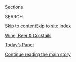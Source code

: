 <div id="app">

<div>

<div class="NYTAppHideMasthead css-zz1s19 e1suatyy0">

<div class="section css-ui9rw0 e1suatyy2">

<div class="css-11hrj97 er09x8g0">

<div class="css-6n7j50">

</div>

<span class="css-1dv1kvn">Sections</span>

<div class="css-10488qs">

<span class="css-1dv1kvn">SEARCH</span>

</div>

[Skip to content](#site-content)[Skip to site index](#site-index)

</div>

<div id="masthead-section-label" class="css-1fnb9ct eaxe0e00">

[Wine, Beer &
Cocktails](https://www.nytimes.com/section/food/drinks)

</div>

<div class="css-10698na e1huz5gh0">

</div>

</div>

<div id="masthead-bar-one" class="section hasLinks css-15hmgas e1csuq9d3">

<div class="css-uqyvli e1csuq9d0">

</div>

<div class="css-1uqjmks e1csuq9d1">

</div>

<div class="css-9e9ivx">

[](https://myaccount.nytimes.com/auth/login?response_type=cookie&client_id=vi)

</div>

<div class="css-1bvtpon e1csuq9d2">

[Today’s Paper](https://www.nytimes.com/section/todayspaper)

</div>

</div>

</div>

</div>

<div data-aria-hidden="false">

<div id="site-content" data-role="main">

<div id="top-wrapper" class="css-15p45cc eaca97t0" type="top">

<div id="top-slug" class="css-19x0jxb eaca97t1" hidden="">

Advertisement

</div>

[Continue reading the main
story](#after-top)

<div class="ad top-wrapper" style="text-align:center;height:100%;display:block;min-height:90px">

<div id="top" class="place-ad" data-position="top" data-size-key="top">

</div>

</div>

<div id="after-top">

</div>

</div>

<div id="collection-food-drinks" class="section css-15h4p1b e9abtgs0">

<div class="css-1j21atc e1svk9qx1">

<div class="css-fmiefx e1svk9qx2">

<div class="css-1hk7r2m eu54l5x0">

<div id="sponsor-wrapper" class="css-7a1pgi eaca97t0" type="sponsor" hidden="">

<div id="sponsor-slug" class="css-1l4mleb eaca97t1" hidden="">

Supported by

</div>

[Continue reading the main
story](#after-sponsor)

<div id="sponsor" class="ad sponsor-wrapper" style="text-align:left;height:100%;display:block">

</div>

<div id="after-sponsor">

</div>

</div>

</div>

### <span class="css-5xm8y ezz4tcd1">[Food](/section/food)</span>

</div>

<div class="css-nfcc9b e1svk9qx3">

<div class="css-vl9dhg e1svk9qx5">

<div class="css-1nrhkj6 e1svk9qx6">

# Wine, Beer & Cocktails

<div class="follow-button-placeholder" data-collection-id="">

</div>

</div>

</div>

</div>

</div>

1.  [Wine, Beer & Cocktails](/section/food/drinks)
2.  [Restaurant
Reviews](/reviews/dining)

<div class="css-4svvz1 ekkqrpp0">

<div id="collection-highlights-container" class="section css-18l1u7x e46isfb1">

<div class="css-m1whxf ekkqrpp1">

## Highlights

1.  ![<span class="css-1nk1g0h e1oaj3zl2"><span class="css-1dv1kvn">Credit</span>Tony
    Cenicola/The New York
    Times</span>](https://static01.nyt.com/images/2020/06/24/dining/18pour7/18pour7-threeByTwoMediumAt2X.jpg)
    
    <div class="css-xbztij">
    
    <div class="css-1hyfx7x">
    
    [![](https://static01.nyt.com/images/2020/06/24/dining/18pour7/18pour7-thumbStandard.jpg)](/2020/06/18/dining/drinks/dry-riesling.html)
    
    </div>
    
    ### The Pour
    
    ## [10 Reasons You Should Give Riesling Another Look](/2020/06/18/dining/drinks/dry-riesling.html)
    
    Critics love it, consumers not so much. But the beauty of these
    wines requires stubborn advocacy because they are that good.
    Really.
    
    <span class="css-me3p27"></span><span class="css-1dydysp e4e4i5l3"></span><span class="css-9voj2j">By
    <span class="css-1baulvz last-byline" itemprop="name">Eric
    Asimov</span></span>
    
    </div>

2.  1.  ![<span class="css-1nk1g0h e1oaj3zl2"><span class="css-1dv1kvn">Credit</span>Adrienne
        Grunwald for The New York
        Times</span>](https://static01.nyt.com/images/2020/06/17/nyregion/00nyvirusnutrackers-alt/merlin_173588604_687ecf84-8161-417d-88cb-2c9042f1ff2e-threeByTwoMediumAt2X.jpg)
        
        <div class="css-1r9cexg">
        
        <div class="css-1ox3lt4">
        
        [![](https://static01.nyt.com/images/2020/06/17/nyregion/00nyvirusnutrackers-alt/00nyvirusnutrackers-alt-thumbStandard.jpg)](/2020/06/20/nyregion/coronavirus-nutcrackers-cocktails-nyc.html)
        
        </div>
        
        ## [The Nutcracker Hustle: Why Selling Bootleg Cocktails Just Got Harder](/2020/06/20/nyregion/coronavirus-nutcrackers-cocktails-nyc.html)
        
        The pandemic has inspired restaurants and bars to mimic the
        drink. But they have legal protection to do
        so.
        
        <span class="css-me3p27"></span><span class="css-1dydysp e4e4i5l3"></span><span class="css-9voj2j">By
        <span class="css-1baulvz last-byline" itemprop="name">Margot
        Boyer-Dry</span></span>
        
        </div>
    
    2.  ![<span class="css-1nk1g0h e1oaj3zl2"><span class="css-1dv1kvn">Credit</span>Tony
        Cenicola/The New York
        Times</span>](https://static01.nyt.com/images/2020/06/17/dining/11wine3/merlin_171788607_6f3454cf-1539-4ee8-9ea4-e5f9c06d0ffe-threeByTwoMediumAt2X.jpg)
        
        <div class="css-1r9cexg">
        
        <div class="css-1ox3lt4">
        
        [![](https://static01.nyt.com/images/2020/06/17/dining/11wine3/11wine3-thumbStandard.jpg)](/2020/06/11/dining/drinks/wine-review-cote-de-beaune-villages-red.html)
        
        </div>
        
        ### Wines of The Times
        
        ## [Why Wine? Why Burgundy? Why Now?](/2020/06/11/dining/drinks/wine-review-cote-de-beaune-villages-red.html)
        
        At a time of disease, strife, economic fear and upheaval, wine
        still has something to offer, as these 2017 village reds from
        the Côte de Beaune
        illustrate.
        
        <span class="css-me3p27"></span><span class="css-1dydysp e4e4i5l3"></span><span class="css-9voj2j">By
        <span class="css-1baulvz last-byline" itemprop="name">Eric
        Asimov</span></span>
        
        </div>
    
    3.  ![<span class="css-1nk1g0h e1oaj3zl2"><span class="css-1dv1kvn">Credit</span>Pepe
        Serra</span>](https://static01.nyt.com/images/2020/06/10/dining/10Wine-School-Chardonnay/10Wine-School-Chardonnay-threeByTwoMediumAt2X.jpg)
        
        <div class="css-1r9cexg">
        
        <div class="css-1ox3lt4">
        
        [![](https://static01.nyt.com/images/2020/06/10/dining/10Wine-School-Chardonnay/10Wine-School-Chardonnay-thumbStandard.jpg)](/2020/06/04/dining/drinks/wine-school-chardonnay-oregon.html)
        
        </div>
        
        ### Wine School
        
        ## [Oregon Chardonnay Escapes the Buttery Clichés](/2020/06/04/dining/drinks/wine-school-chardonnay-oregon.html)
        
        The oaky, buttery wines can come from anywhere. But the
        Willamette Valley, without the tyranny of past fashions, opts
        for lively and
        transparent.
        
        <span class="css-me3p27"></span><span class="css-1dydysp e4e4i5l3"></span><span class="css-9voj2j">By
        <span class="css-1baulvz last-byline" itemprop="name">Eric
        Asimov</span></span>
        
        </div>

</div>

<div class="css-1xdhyk6 e46isfb0">

<div class="css-zk12ih ef6si7p0">

1.  ![<span class="css-1hhnwbi e1oaj3zl2"><span class="css-1dv1kvn">Credit</span>Brittainy
    Newman for The New York
    Times</span>](https://static01.nyt.com/images/2020/06/03/dining/28whiskey/28whiskey-videoLarge.jpg)
    
    <div class="css-10wtrbd">
    
    ## [Some Japanese Whiskies Aren’t From Japan. Some Aren’t Even Whisky.](/2020/05/29/dining/japanese-whisky.html)
    
    Though the spirits have won praise and high prices, Japan has few
    rules for what those bottles should
    contain.
    
    <span class="css-me3p27"></span><span class="css-1dydysp e4e4i5l3"></span><span class="css-9voj2j">By
    <span class="css-1baulvz last-byline" itemprop="name">Clay
    Risen</span></span>
    
    </div>

2.  ![<span class="css-1hhnwbi e1oaj3zl2"><span class="css-1dv1kvn">Credit</span>Jason
    Varney for The New York Times. Prop Stylist: Kristi
    Hunter.</span>](https://static01.nyt.com/images/2020/05/31/multimedia/31ah-limoncello1/31ah-limoncello1-videoLarge.jpg)
    
    <div class="css-10wtrbd">
    
    ## [If You’ve Got Lemons, Make Limoncello](/2020/05/29/at-home/coronavirus-how-to-make-limoncello.html)
    
    You’ll also need alcohol, sugar and, most of all,
    patience.
    
    <span class="css-me3p27"></span><span class="css-1dydysp e4e4i5l3"></span><span class="css-9voj2j">By
    <span class="css-1baulvz last-byline" itemprop="name">Adriana
    Balsamo</span></span>
    
    </div>

3.  ![<span class="css-1hhnwbi e1oaj3zl2"><span class="css-1dv1kvn">Credit</span>Philippe
    Desmazes/Agence France-Presse — Getty
    Images</span>](https://static01.nyt.com/images/2020/06/21/multimedia/21xp-wine-master-pix/merlin_155386266_ef54bdef-47e3-4065-b873-8c70b7ba3af4-videoLarge.jpg)
    
    <div class="css-10wtrbd">
    
    ## [Prestigious Wine Organization Drops Use of Term ‘Master’](/2020/06/22/us/wine-master.html)
    
    The organization, the Court of Master Sommeliers, Americas, wants to
    be more inclusive. Some black wine experts say the recent changes
    aren’t
    enough.
    
    <span class="css-me3p27"></span><span class="css-1dydysp e4e4i5l3"></span><span class="css-9voj2j">By
    <span class="css-1baulvz last-byline" itemprop="name">Christina
    Morales</span></span>
    
    </div>

4.  ![<span class="css-1hhnwbi e1oaj3zl2"><span class="css-1dv1kvn">Credit</span>Justin
    J Wee for The New York
    Times</span>](https://static01.nyt.com/images/2020/06/28/nyregion/28NYVIRUS-GAYBARS-1/merlin_173607579_59dad6e7-3924-461e-bad0-1a227ad9ce8e-videoLarge.jpg)
    
    <div class="css-10wtrbd">
    
    ## [Can Gay Bars, an Anchor of N.Y.C. Nightlife, Survive the Pandemic?](/2020/06/20/nyregion/nyc-gay-bars-pride.html)
    
    June is Pride Month, but high rents and little-to-no income mean
    establishments including the Stonewall Inn are “facing an uncertain
    future.”
    
    <span class="css-me3p27"></span><span class="css-1dydysp e4e4i5l3"></span><span class="css-9voj2j">By
    <span class="css-1baulvz last-byline" itemprop="name">Liam
    Stack</span></span>
    
    </div>

5.  ![<span class="css-1hhnwbi e1oaj3zl2"><span class="css-1dv1kvn">Credit</span>Sasha
    Maslov for The New York
    Times</span>](https://static01.nyt.com/images/2020/06/03/dining/28pour/28pour-videoLarge.jpg)
    
    <div class="css-10wtrbd">
    
    ## [Rediscovering Wine After Covid-19](/2020/05/28/dining/drinks/wine-coronavirus-sense-of-smell.html)
    
    Aside from its toll on human life, the pandemic has also stolen
    little things, like the ability to smell and taste. How a
    neurologist found a deeper relationship with
    wine.
    
    <span class="css-me3p27"></span><span class="css-1dydysp e4e4i5l3"></span><span class="css-9voj2j">By
    <span class="css-1baulvz last-byline" itemprop="name">Eric
    Asimov</span></span>
    
    </div>

</div>

</div>

<div class="css-1xdhyk6 e46isfb0">

<div class="css-zk12ih ef6si7p0">

1.  ![<span class="css-1hhnwbi e1oaj3zl2"><span class="css-1dv1kvn">Credit</span>WhistlePig</span>](https://static01.nyt.com/images/2020/04/29/dining/28virus-beer5/28virus-beer5-videoLarge.jpg)
    
    <div class="css-10wtrbd">
    
    ## [A Beer Lover’s Nightmare: They’re Dumping Draft Brew](/2020/04/28/dining/drinks/craft-beer-coronavirus.html)
    
    As bars and taprooms close, many craft brewers have too much aging
    beer on their hands. But others are finding new ways to package and
    sell
    it.
    
    <span class="css-me3p27"></span><span class="css-1dydysp e4e4i5l3"></span><span class="css-9voj2j">By
    <span class="css-1baulvz last-byline" itemprop="name">Joshua M.
    Bernstein</span></span>
    
    </div>

2.  ### The Pour
    
    ![<span class="css-1hhnwbi e1oaj3zl2"><span class="css-1dv1kvn">Credit</span>Jason
    Henry for The New York
    Times</span>](https://static01.nyt.com/images/2020/05/06/dining/30pour7/merlin_170465385_30753c51-0540-4a56-bba1-b0ad62b605d5-videoLarge.jpg)
    
    <div class="css-10wtrbd">
    
    ## [The Tricky Dance of Sharing a Winery in the Pandemic Era](/2020/04/30/dining/drinks/pax-mahle-wine-coronavirus.html)
    
    For six producers who form a mutually beneficial winemaking
    community in Sonoma, Covid-19 poses practical and financial
    obstacles beyond
    health.
    
    <span class="css-me3p27"></span><span class="css-1dydysp e4e4i5l3"></span><span class="css-9voj2j">By
    <span class="css-1baulvz last-byline" itemprop="name">Eric
    Asimov</span></span>
    
    </div>

3.  ### Wine School
    
    ![<span class="css-1hhnwbi e1oaj3zl2"><span class="css-1dv1kvn">Credit</span>Tony
    Cenicola/The New York
    Times</span>](https://static01.nyt.com/images/2020/06/10/dining/04next/04next-videoLarge.jpg)
    
    <div class="css-10wtrbd">
    
    ## [Rosé for All Seasons](/2020/06/04/dining/drinks/wine-school-assignment-rose.html)
    
    It reigns as the carefree wine of summer. But beyond a mood, what
    does rosé have to offer? We’ll taste three very different
    bottles.
    
    <span class="css-me3p27"></span><span class="css-1dydysp e4e4i5l3"></span><span class="css-9voj2j">By
    <span class="css-1baulvz last-byline" itemprop="name">Eric
    Asimov</span></span>
    
    </div>

4.  ### The Pour
    
    ![<span class="css-1hhnwbi e1oaj3zl2"><span class="css-1dv1kvn">Credit</span></span>](https://static01.nyt.com/images/2019/10/14/autossell/climate-change-wine-still/climate-change-wine-still-videoLarge.jpg)
    
    <div class="css-10wtrbd">
    
    ## [How Climate Change Impacts Wine](/interactive/2019/10/14/dining/drinks/climate-change-wine.html)
    
    The accelerating effects of climate change have forced the wine
    industry to take decisive steps to counter or adapt to the
    shifts.
    
    <span class="css-me3p27"></span><span class="css-1dydysp e4e4i5l3"></span><span class="css-9voj2j">By
    <span class="css-1baulvz last-byline" itemprop="name">Eric
    Asimov</span></span>
    
    </div>

5.  ### Cooking
    
    ![<span class="css-1hhnwbi e1oaj3zl2"><span class="css-1dv1kvn">Credit</span>Ed
    Alcock for The New York
    Times</span>](https://static01.nyt.com/images/2017/02/22/dining/wineguide-promo/22WINEGUIDE-9-videoLarge.jpg)
    
    <div class="css-10wtrbd">
    
    ## [How to Drink Wine](/interactive/2018/11/28/dining/drinks/how-to-drink-wine.html)
    
    Our columnist takes the anxiety out of shopping, buying and drinking
    wine. You will learn the basics, from how to open a bottle to
    pairing it with food, along with the best language to use when
    talking about wine in stores, at restaurants and with
    friends.
    
    <span class="css-me3p27"></span><span class="css-1dydysp e4e4i5l3"></span><span class="css-9voj2j">By
    <span class="css-1baulvz last-byline" itemprop="name">Eric
    Asimov</span></span>
    
    </div>

</div>

</div>

</div>

<div id="mid1-wrapper" class="css-1mn4oms eaca97t0" type="rank">

<div id="mid1-slug" class="css-1tag3rd eaca97t1">

Advertisement

</div>

[Continue reading the main
story](#after-mid1)

<div id="mid1" class="ad mid1-wrapper" style="text-align:center;height:100%;display:block">

</div>

<div id="after-mid1">

</div>

</div>

</div>

<div class="css-185go5a e1o5byef0">

<div class="css-15cbhtu">

  - [Latest](#stream-panel)
  - <span class="css-6n7j50">Search</span>
    <div class="control">
    <div class="label-container css-1dv1kvn">
    Search
    </div>
    <div class="css-wm4t3d">
    **<span id="clear-search-input" class="css-1dv1kvn">Clear this text
    input</span>
    </div>
    </div>
    <span class="css-1iovbfw"></span>

<div id="stream-panel" class="section css-8msx5b e1jz0cab1">

<div class="css-13mho3u">

1.  
    
    <div class="css-1cp3ece">
    
    <div class="css-1l4spti">
    
    [](/2020/08/03/dining/drinks/santa-teresa-rum.html)
    
    <div class="css-79elbk">
    
    ![](https://static01.nyt.com/images/2020/08/05/dining/03burner-rum/03burner-rum-thumbWide.jpg?quality=75&auto=webp&disable=upscale)
    
    </div>
    
    ### <span class="css-m70j1g">Front Burner</span>
    
    ## A Dark, Brooding Rum for Your Cocktails
    
    Santa Teresa in Venezuela has been making the liquor since 1796.
    
    <div class="css-1nqbnmb ea5icrr0">
    
    By <span class="css-1n7hynb">Florence
    Fabricant</span>
    
    </div>
    
    </div>
    
    <div class="css-1lc2l26 e1xfvim33">
    
    </div>
    
    </div>

2.  
    
    <div class="css-1cp3ece">
    
    <div class="css-1l4spti">
    
    [](/2020/07/30/dining/drinks/wine-school-assignment-zinfandel.html)
    
    <div class="css-79elbk">
    
    ![](https://static01.nyt.com/images/2020/08/05/dining/05Next-a/05Next-a-thumbWide.jpg?quality=75&auto=webp&disable=upscale)
    
    </div>
    
    ### <span class="css-m70j1g">Wine School</span>
    
    ## Revisiting Zinfandel From a Less Brawny Angle
    
    Do zins needs to be alcoholic to be good? A few are made in a more
    restrained style. Do they have much to say, or have they sacrificed
    personality?
    
    <div class="css-1nqbnmb ea5icrr0">
    
    By <span class="css-1n7hynb">Eric
    Asimov</span>
    
    </div>
    
    </div>
    
    <div class="css-1lc2l26 e1xfvim33">
    
    </div>
    
    </div>

3.  
    
    <div class="css-1cp3ece">
    
    <div class="css-1l4spti">
    
    [](/2020/07/30/dining/drinks/wine-school-verdicchio-di-matelica.html)
    
    <div class="css-79elbk">
    
    ![](https://static01.nyt.com/images/2020/08/05/dining/05Wine-School/05Wine-School-thumbWide.jpg?quality=75&auto=webp&disable=upscale)
    
    </div>
    
    ### <span class="css-m70j1g">Wine School</span>
    
    ## What Is a Great Wine? Verdicchio di Matelica Has Some Ideas
    
    This Italian white doesn’t necessarily follow the conventions of
    greatness, but it raises questions worth considering.
    
    <div class="css-1nqbnmb ea5icrr0">
    
    By <span class="css-1n7hynb">Eric
    Asimov</span>
    
    </div>
    
    </div>
    
    <div class="css-1lc2l26 e1xfvim33">
    
    </div>
    
    </div>

4.  
    
    <div class="css-1cp3ece">
    
    <div class="css-1l4spti">
    
    [](/2020/07/27/world/europe/france-alsace-wine-coronavirus.html)
    
    <div class="css-79elbk">
    
    ![](https://static01.nyt.com/images/2020/07/24/world/00france-wine1/merlin_174871056_ae254e73-15d3-440c-997b-65cde45a173f-thumbWide.jpg?quality=75&auto=webp&disable=upscale)
    
    </div>
    
    ### <span class="css-m70j1g">France Dispatch</span>
    
    ## Of Wine, Hand Sanitizer and Heartbreak
    
    Between the coronavirus and the Trump tariffs, the French wine
    market has collapsed. So winemakers are — sadly — sending their
    excess product off to another life as hand sanitizer.
    
    <div class="css-1nqbnmb ea5icrr0">
    
    By <span class="css-1n7hynb">Adam Nossiter</span>
    
    </div>
    
    <div class="css-185051n">
    
    [Leer en
    español](https://www.nytimes.com/es/2020/07/28/espanol/mundo/vino-blanco-alsacia-coronavirus.html "Read in Spanish")
    
    </div>
    
    </div>
    
    <div class="css-1lc2l26 e1xfvim33">
    
    </div>
    
    </div>

5.  
    
    <div class="css-1cp3ece">
    
    <div class="css-1l4spti">
    
    [](/2020/07/23/dining/drinks/anthony-terlato-dead.html)
    
    <div class="css-79elbk">
    
    ![](https://static01.nyt.com/images/2020/07/27/obituaries/27terlato-obit1/22terlato1-thumbWide.jpg?quality=75&auto=webp&disable=upscale)
    
    </div>
    
    ## Anthony Terlato, Who Brought Pinot Grigio to the U.S., Dies at 86
    
    In a 60-year career as a wine importer and marketer, he introduced
    Americans to lesser-known labels and shaped tastes.
    
    <div class="css-1nqbnmb ea5icrr0">
    
    By <span class="css-1n7hynb">Eric
    Asimov</span>
    
    </div>
    
    </div>
    
    <div class="css-1lc2l26 e1xfvim33">
    
    </div>
    
    </div>

6.  
    
    <div class="css-1cp3ece">
    
    <div class="css-1l4spti">
    
    [](/2020/07/23/dining/drinks/best-sparkling-wines.html)
    
    <div class="css-79elbk">
    
    ![](https://static01.nyt.com/images/2020/07/23/dining/23pour-main/merlin_174848979_5937f65e-9a4f-49f0-aa30-f0e454a7890b-thumbWide.jpg?quality=75&auto=webp&disable=upscale)
    
    </div>
    
    ### <span class="css-m70j1g">The Pour</span>
    
    ## 12 Summer Sparkling Wines, Because Who Needs a Reason
    
    Beyond Champagne, excellent bubbly now comes from all over in a
    diversity of styles. You don’t require a special occasion to enjoy
    them.
    
    <div class="css-1nqbnmb ea5icrr0">
    
    By <span class="css-1n7hynb">Eric
    Asimov</span>
    
    </div>
    
    </div>
    
    <div class="css-1lc2l26 e1xfvim33">
    
    </div>
    
    </div>

7.  
    
    <div class="css-1cp3ece">
    
    <div class="css-1l4spti">
    
    [](/2020/07/20/dining/drinks/wine-vineyard-viticulture-farming.html)
    
    <div class="css-79elbk">
    
    ![](https://static01.nyt.com/images/2020/07/22/dining/22Pour-Illo/22Pour-Illo-thumbWide.jpg?quality=75&auto=webp&disable=upscale)
    
    </div>
    
    ### <span class="css-m70j1g">The Pour</span>
    
    ## From Good Wine, a Direct Path to the Wonders of Nature
    
    For this city dweller, wine provided the opening to a greater
    understanding of food and agriculture, and their precarious balance.
    
    <div class="css-1nqbnmb ea5icrr0">
    
    By <span class="css-1n7hynb">Eric
    Asimov</span>
    
    </div>
    
    </div>
    
    <div class="css-1lc2l26 e1xfvim33">
    
    </div>
    
    </div>

8.  
    
    <div class="css-1cp3ece">
    
    <div class="css-1l4spti">
    
    [](/2020/07/10/dining/drinks/best-wines-under-20-dollars-pandemic.html)
    
    <div class="css-79elbk">
    
    ![](https://static01.nyt.com/images/2020/07/09/dining/09pour/09pour-thumbWide.jpg?quality=75&auto=webp&disable=upscale)
    
    </div>
    
    ## 20 Under $20: Wines That Feed the Soul
    
    These 20 bottles — found online from 11 different countries,
    including some unexpected regions — offer values and pleasures in a
    summer unlike any other.
    
    <div class="css-1nqbnmb ea5icrr0">
    
    By <span class="css-1n7hynb">Eric
    Asimov</span>
    
    </div>
    
    </div>
    
    <div class="css-1lc2l26 e1xfvim33">
    
    </div>
    
    </div>

9.  
    
    <div class="css-1cp3ece">
    
    <div class="css-1l4spti">
    
    [](/2020/07/10/dining/drinks/frozen-drink-recipes.html)
    
    <div class="css-79elbk">
    
    ![](https://static01.nyt.com/images/2020/07/13/dining/13slushies1/13slushies1-thumbWide.jpg?quality=75&auto=webp&disable=upscale)
    
    </div>
    
    ## The Best Drinks in Life Are Frozen
    
    Slushy, boozy cocktails are perfect year-round. You may not even
    need to pull out a blender.
    
    <div class="css-1nqbnmb ea5icrr0">
    
    By <span class="css-1n7hynb">Rebekah
    Peppler</span>
    
    </div>
    
    </div>
    
    <div class="css-1lc2l26 e1xfvim33">
    
    </div>
    
    </div>

10. 
    
    <div class="css-1cp3ece">
    
    <div class="css-1l4spti">
    
    [](/2020/07/07/dining/drinks/du-nord-black-owned-distillery-minneapolis.html)
    
    <div class="css-79elbk">
    
    ![](https://static01.nyt.com/images/2020/07/08/dining/07Minn-Distiller1/merlin_174096438_a911f0e2-f7a6-4136-9537-c71550d007eb-thumbWide.jpg?quality=75&auto=webp&disable=upscale)
    
    </div>
    
    ## A Black-Owned Distillery in Minneapolis Pushes Forward
    
    From the pandemic to protests to arson, Du Nord Craft Spirits has
    dealt with repeated turmoil and emerged with a new purpose.
    
    <div class="css-1nqbnmb ea5icrr0">
    
    By <span class="css-1n7hynb">Robert Simonson</span>
    
    </div>
    
    </div>
    
    <div class="css-1lc2l26 e1xfvim33">
    
    </div>
    
    </div>

<div class="css-13mho3u">

<div class="css-1t62hi8">

<div class="css-1stvaey">

Show
More

<div>

<div style="border:0;clip:rect(0 0 0 0);height:1px;margin:-1px;overflow:hidden;white-space:nowrap;padding:0;width:1px;position:absolute" data-role="log" data-aria-live="assertive">

</div>

<div style="border:0;clip:rect(0 0 0 0);height:1px;margin:-1px;overflow:hidden;white-space:nowrap;padding:0;width:1px;position:absolute" data-role="log" data-aria-live="assertive">

</div>

<div style="border:0;clip:rect(0 0 0 0);height:1px;margin:-1px;overflow:hidden;white-space:nowrap;padding:0;width:1px;position:absolute" data-role="log" data-aria-live="polite">

</div>

<div style="border:0;clip:rect(0 0 0 0);height:1px;margin:-1px;overflow:hidden;white-space:nowrap;padding:0;width:1px;position:absolute" data-role="log" data-aria-live="polite">

</div>

</div>

</div>

</div>

</div>

</div>

<div class="css-g6hk37 supplemental">

<div id="mid2-wrapper" class="css-10wkyv7 eaca97t0" type="lede">

<div id="mid2-slug" class="css-1tag3rd eaca97t1">

Advertisement

</div>

[Continue reading the main
story](#after-mid2)

<div id="mid2" class="ad mid2-wrapper" style="text-align:center;height:100%;display:block;min-height:250px">

</div>

<div id="after-mid2">

</div>

</div>

<div id="mktg-wrapper" class="css-oxle51 eaca97t0" type="mktg">

<div id="mktg-slug" class="css-1tag3rd eaca97t1">

Advertisement

</div>

[Continue reading the main
story](#after-mktg)

<div id="mktg" class="ad mktg-wrapper" style="text-align:center;height:100%;display:block">

</div>

<div id="after-mktg">

</div>

</div>

</div>

</div>

</div>

</div>

</div>

</div>

## Site Index

<div>

</div>

## Site Information Navigation

  - [© <span>2020</span> <span>The New York Times
    Company</span>](https://help.nytimes.com/hc/en-us/articles/115014792127-Copyright-notice)

<!-- end list -->

  - [NYTCo](https://www.nytco.com/)
  - [Contact
    Us](https://help.nytimes.com/hc/en-us/articles/115015385887-Contact-Us)
  - [Work with us](https://www.nytco.com/careers/)
  - [Advertise](https://nytmediakit.com/)
  - [T Brand Studio](http://www.tbrandstudio.com/)
  - [Your Ad
    Choices](https://www.nytimes.com/privacy/cookie-policy#how-do-i-manage-trackers)
  - [Privacy](https://www.nytimes.com/privacy)
  - [Terms of
    Service](https://help.nytimes.com/hc/en-us/articles/115014893428-Terms-of-service)
  - [Terms of
    Sale](https://help.nytimes.com/hc/en-us/articles/115014893968-Terms-of-sale)
  - [Site
    Map](https://spiderbites.nytimes.com)
  - [Help](https://help.nytimes.com/hc/en-us)
  - [Subscriptions](https://www.nytimes.com/subscription?campaignId=37WXW)

</div>

</div>
